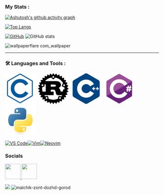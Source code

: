 ### My Stats : 
[![Ashutosh's github activity graph](https://github-readme-activity-graph.vercel.app/graph?username=Junsious&theme=material-palenight)](https://github.com/ashutosh00710/github-readme-activity-graph)

        
[![Top Langs](https://github-readme-stats.vercel.app/api/top-langs/?username=junsious&layout=compact&theme=tokyonight)](https://github.com/anuraghazra/github-readme-stats)

<a href="https://git.io/streak-stats"><img src="https://streak-stats.demolab.com?user=Junsious&theme=tokyonight" alt="GitHub" /></a>
![GitHub stats](https://github-readme-stats.vercel.app/api?username=Junsious&show_icons=true&theme=tokyonight)




![wallpaperflare com_wallpaper](https://github.com/user-attachments/assets/4455bb4f-f13f-4a44-8075-ab0b94e2e9e4)


---
### :hammer_and_wrench: Languages and Tools :

<div>
  <img src="https://github.com/devicons/devicon/blob/master/icons/c/c-line.svg" title="C" alt="C" width="100" height="100"/>&nbsp;
  <img src="https://github.com/devicons/devicon/blob/master/icons/rust/rust-original.svg" title="Rust" alt="Rust" width="100" height="100"/>&nbsp;
  <img src="https://github.com/devicons/devicon/blob/master/icons/cplusplus/cplusplus-plain.svg" title="C++" alt="C++" width="100" height="100"/>&nbsp;
  <img src="https://github.com/devicons/devicon/blob/master/icons/csharp/csharp-original.svg" title="C#" alt="C#" width="100" height="100"/>&nbsp;
  <img src="https://github.com/devicons/devicon/blob/master/icons/python/python-original.svg" title="Python" alt="Python" width="100" height="100"/>&nbsp;
</div>
<p align="left">
<a href="https://code.visualstudio.com/" target="_blank" rel="noreferrer"><img src="https://raw.githubusercontent.com/danielcranney/readme-generator/main/public/icons/skills/visualstudiocode.svg" width="70" height="70" alt="VS Code" /></a><a href="https://www.vim.org/" target="_blank" rel="noreferrer"><img src="https://raw.githubusercontent.com/danielcranney/readme-generator/main/public/icons/skills/vim.svg" width="70" height="70" alt="Vim" /></a><a href="https://neovim.io/" target="_blank" rel="noreferrer"><img src="https://raw.githubusercontent.com/danielcranney/readme-generator/main/public/icons/skills/neovim.svg" width="70" height="70" alt="Neovim" /></a>
                    </p>

                    

### Socials
                  
<p align="left"> <a href="https://discord.com/users/junsious" target="_blank" rel="noreferrer"> <picture> <source media="(prefers-color-scheme: dark)" srcset="https://raw.githubusercontent.com/danielcranney/readme-generator/main/public/icons/socials/discord-dark.svg" /> <source media="(prefers-color-scheme: light)" srcset="https://raw.githubusercontent.com/danielcranney/readme-generator/main/public/icons/socials/discord.svg" /> <img src="https://raw.githubusercontent.com/danielcranney/readme-generator/main/public/icons/socials/discord.svg" width="50" height="50" /> </picture> </a> <a href="https://www.github.com/junsious" target="_blank" rel="noreferrer"> <picture> <source media="(prefers-color-scheme: dark)" srcset="https://raw.githubusercontent.com/danielcranney/readme-generator/main/public/icons/socials/github-dark.svg" /> <source media="(prefers-color-scheme: light)" srcset="https://raw.githubusercontent.com/danielcranney/readme-generator/main/public/icons/socials/github.svg" /> <img src="https://raw.githubusercontent.com/danielcranney/readme-generator/main/public/icons/socials/github.svg" width="50" height="50" /> </picture> </a></p>


![](https://komarev.com/ghpvc/?username=Junsious&style=for-the-badge&color=blueviolet)
![malchik-zont-dozhd-gorod](https://github.com/user-attachments/assets/d7e6ea96-e95f-400e-893c-fdfffab632cf)
